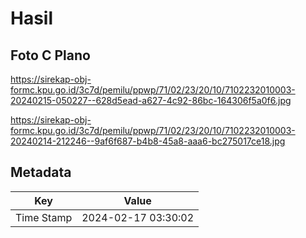 # Hasil

## Foto C Plano

https://sirekap-obj-formc.kpu.go.id/3c7d/pemilu/ppwp/71/02/23/20/10/7102232010003-20240215-050227--628d5ead-a627-4c92-86bc-164306f5a0f6.jpg

https://sirekap-obj-formc.kpu.go.id/3c7d/pemilu/ppwp/71/02/23/20/10/7102232010003-20240214-212246--9af6f687-b4b8-45a8-aaa6-bc275017ce18.jpg


## Metadata

| Key        | Value               |
| ---------- | ------------------- |
| Time Stamp | 2024-02-17 03:30:02 |



